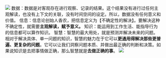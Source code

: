 ![](https://qhdtc.oss-cn-chengdu.aliyuncs.com/obsidian/20221010095646.png)
数据：数据是对客观存在进行观察、记录的结果。这个结果没有进行过任何主观解读，也没有上下文的关联，没有时间空间的设定。所以，数据没有任何意义和价值。
信息：信息论创始人香农，把信息定义为【不确定性的解决】。要解决这种不确定性，就需要**主观解读，赋予意义。**
知识：能运用到工作生活、能指导行为的信息都可以算作知识。
智慧：智慧的最大用处，就是预测并解决未来的问题。相对于解决具体、单一问题的知识，智慧的魅力在于它可以**更通用得解决那些更普遍、更复杂的问题**。它可以让我们洞察问题本质、并做出最正确的判断和决策。如果说知识是去把事情做正确，那么智慧就是**去做正确的事**。
![](https://qhdtc.oss-cn-chengdu.aliyuncs.com/obsidian/20221010100536.png)

